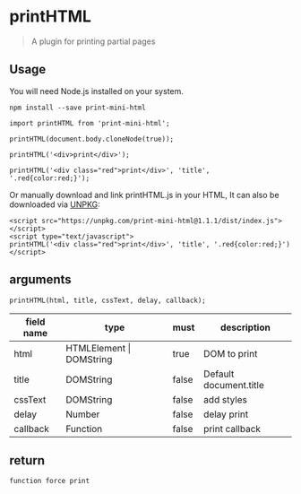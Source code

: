 # printHTML

> A plugin for printing partial pages

## Usage

You will need Node.js installed on your system.

```
npm install --save print-mini-html
```
```
import printHTML from 'print-mini-html';

printHTML(document.body.cloneNode(true));

printHTML('<div>print</div>');

printHTML('<div class="red">print</div>', 'title', '.red{color:red;}');

```

Or manually download and link printHTML.js in your HTML, It can also be downloaded via [UNPKG](https://unpkg.com/browse/print-mini-html@1.1.1/dist/):

```
<script src="https://unpkg.com/print-mini-html@1.1.1/dist/index.js"></script>
<script type="text/javascript">
printHTML('<div class="red">print</div>', 'title', '.red{color:red;}')
</script>
```

## arguments
```
printHTML(html, title, cssText, delay, callback);
```

   | field name                | type    | must | description                                      |
   | --------------------- | ------- | ---- | ----------------------------------------- |
   | html                    | HTMLElement \| DOMString  | true   | DOM to print                 |
   | title                 | DOMString | false  | Default document.title |
   | cssText                 | DOMString | false  | add styles |
   | delay                   | Number | false | delay print |
   | callback                 | Function | false | print callback |

## return
```
function force print
```